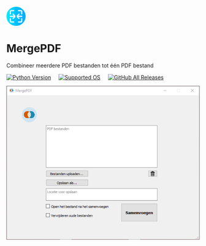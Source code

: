 <img src="https://github.com/jebr/MergePDF/blob/master/assets/merge-logo.png" width="50" height="50"></img>

# MergePDF

Combineer meerdere PDF bestanden tot één PDF bestand

[![Python Version](https://img.shields.io/badge/Python-3.7-blue)](https://github.com/jebr/MergePDF) &nbsp; &nbsp; 
[![Supported OS](https://img.shields.io/badge/OS-Windows%2FMacOS-orange)](https://github.com/jebr/MergePDF) &nbsp; &nbsp; 
[![GitHub All Releases](https://img.shields.io/github/downloads/jebr/MergePDF/total?style=social)](https://github.com/jebr/MergePDF/releases)

![Screenshot](assets/screenshot-MergePDF.png?raw=true "Merge PDF  image")